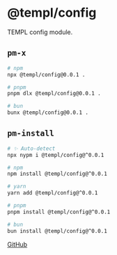 # @templ/config

TEMPL config module.

## `pm-x`

<!-- automd:pm-x args=. -->

```sh
# npm
npx @templ/config@0.0.1 .

# pnpm
pnpm dlx @templ/config@0.0.1 .

# bun
bunx @templ/config@0.0.1 .
```

<!-- /automd -->

## `pm-install`

<!-- automd:pm-install -->

```sh
# ✨ Auto-detect
npx nypm i @templ/config@^0.0.1

# npm
npm install @templ/config@^0.0.1

# yarn
yarn add @templ/config@^0.0.1

# pnpm
pnpm install @templ/config@^0.0.1

# bun
bun install @templ/config@^0.0.1
```

<!-- /automd -->

[GitHub](https://github.com/rjoydip/templ/tree/main/packages/config)
